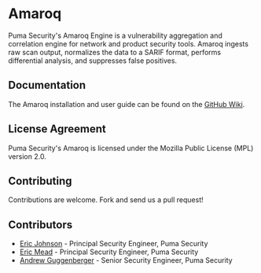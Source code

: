 # Amaroq

Puma Security's Amaroq Engine is a vulnerability aggregation and correlation engine for network and product security tools. Amaroq ingests raw scan output, normalizes the data to a SARIF format, performs differential analysis, and suppresses false positives.

## Documentation

The Amaroq installation and user guide can be found on the [GitHub Wiki](https://github.com/pumasecurity/amaroq/wiki).

## License Agreement

Puma Security's Amaroq is licensed under the Mozilla Public License (MPL) version 2.0.

## Contributing

Contributions are welcome. Fork and send us a pull request!

## Contributors

- [Eric Johnson](https://github.com/ejohn20) - Principal Security Engineer, Puma Security
- [Eric Mead](https://github.com/meadisu27) - Principal Security Engineer, Puma Security
- [Andrew Guggenberger](https://github.com/aguggenberger) - Senior Security Engineer, Puma Security
